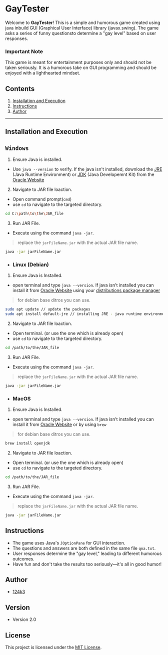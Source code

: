 # GayTester
Welcome to **GayTester**! This is a simple and humorous game created
using java inbuild GUI (Graphical User Interface) library (javax.swing).
The game asks a series of funny questionsto determine a "gay level"
based on user responses.

### Important Note
This game is meant for entertainment purposes only
and should not be taken seriously. It is a humorous take
on GUI programming and should be enjoyed with a lighthearted mindset.

## Contents
1. [Installation and Execution](#installation-and-execution)
2. [Instructions](#instructions)
3. [Author](#author)
---
## Installation and Execution
## `Windows`
1. Ensure Java is installed.
- Use `java --version` to verify. If the java isn't installed, download
the [JRE](https://www.ibm.com/topics/jre) (Java Runtime Environment) or
[JDK](https://www.geeksforgeeks.org/jdk-in-java/) (Java Developemnt Kit)
from the [Oracle Website](https://www.oracle.com/java/technologies/downloads/)

2. Navigate to JAR file loaction.
- Open command prompt(`cmd`)
- use `cd` to navigate to the targeted directory.
```sh
cd C:\path\to\the\JAR_file
```
3. Run JAR File.
- Execute using the command `java -jar`.
> replace the `jarFileName.jar` with the actual JAR file name.
```sh
java -jar jarFileName.jar
```

- ### Linux (Debian)
1. Ensure Java is Installed.
- open terminal and type `java --version`.
If java isn't installed you can install it from
[Oracle Website](https://www.oracle.com/java/technologies/downloads/)
using your [distributions package manager](https://www.linode.com/docs/guides/linux-package-management-overview/)

> for debian base ditros you can use.
```sh
sudo apt update // update the packages
sudo apt install default-jre // installing JRE - java runtime environment.
```
2. Navigate to JAR file loaction.
- Open terminal. (or use the one which is already open)
- use `cd` to navigate to the targeted directory.
```sh
cd /path/to/the/JAR_file
```
3. Run JAR File.
- Execute using the command `java -jar`.
> replace the `jarFileName.jar` with the actual JAR file name.
```sh
java -jar jarFileName.jar
```

- ### MacOS

1. Ensure Java is Installed.
- open terminal and type `java --version`.
If java isn't installed you can install it from
[Oracle Website](https://www.oracle.com/java/technologies/downloads/)
or by using `brew`
> for debian base ditros you can use.
```sh
brew install openjdk
```
2. Navigate to JAR file loaction.
- Open terminal. (or use the one which is already open)
- use `cd` to navigate to the targeted directory.
```sh
cd /path/to/the/JAR_file
```
3. Run JAR File.
- Execute using the command `java -jar`.
> replace the `jarFileName.jar` with the actual JAR file name.
```sh
java -jar jarFileName.jar
```

## Instructions
- The game uses Java's `JOptionPane` for GUI interaction.
- The questions and answers are both defined in the same file `qna.txt`.
- User responses determine the "gay level,"
leading to different humorous outcomes.
- Have fun and don't take the results too seriously—it's all in good humor!

## Author
- [124k3](https://github.com/124k3)

## Version
- Version 2.0

## License
This project is licensed under the [MIT License](LICENSE).
